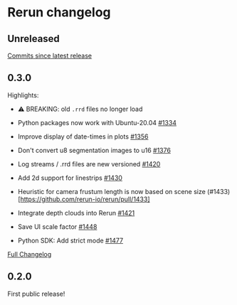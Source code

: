 # Rerun changelog


## Unreleased
[Commits since latest release](https://github.com/rerun-io/rerun/compare/latest...HEAD)

## 0.3.0

Highlights:

* ⚠️ BREAKING: old `.rrd` files no longer load

* Python packages now work with Ubuntu-20.04 [#1334](https://github.com/rerun-io/rerun/pull/1334)
* Improve display of date-times in plots [#1356](https://github.com/rerun-io/rerun/pull/1356)
* Don't convert u8 segmentation images to u16 [#1376](https://github.com/rerun-io/rerun/pull/1376)
* Log streams / .rrd files are new versioned [#1420](https://github.com/rerun-io/rerun/pull/1420)
* Add 2d support for linestrips [#1430](https://github.com/rerun-io/rerun/pull/1430)
* Heuristic for camera frustum length is now based on scene size (#1433)[https://github.com/rerun-io/rerun/pull/1433]
* Integrate depth clouds into Rerun [#1421](https://github.com/rerun-io/rerun/pull/1421)
* Save UI scale factor [#1448](https://github.com/rerun-io/rerun/pull/1448)
* Python SDK: Add strict mode [#1477](https://github.com/rerun-io/rerun/pull/1477)

[Full Changelog](https://github.com/rerun-io/rerun/compare/v0.2.0...v0.3.0)

## 0.2.0
First public release!
